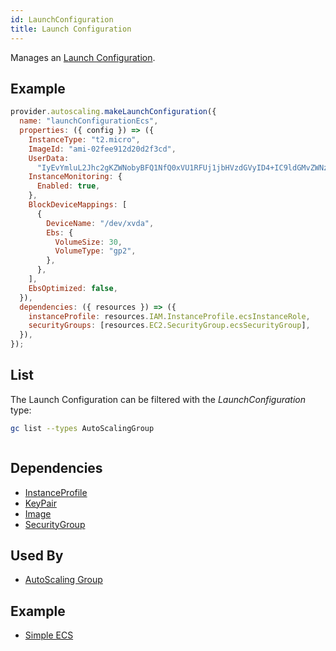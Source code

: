 ```yaml
---
id: LaunchConfiguration
title: Launch Configuration
---
```


Manages an [Launch Configuration](https://console.aws.amazon.com/ec2/v2/home?region=eu-west-2#LaunchConfigurations).

## Example

```js
provider.autoscaling.makeLaunchConfiguration({
  name: "launchConfigurationEcs",
  properties: ({ config }) => ({
    InstanceType: "t2.micro",
    ImageId: "ami-02fee912d20d2f3cd",
    UserData:
      "IyEvYmluL2Jhc2gKZWNobyBFQ1NfQ0xVU1RFUj1jbHVzdGVyID4+IC9ldGMvZWNzL2Vjcy5jb25maWc7ZWNobyBFQ1NfQkFDS0VORF9IT1NUPSA+PiAvZXRjL2Vjcy9lY3MuY29uZmlnOw==",
    InstanceMonitoring: {
      Enabled: true,
    },
    BlockDeviceMappings: [
      {
        DeviceName: "/dev/xvda",
        Ebs: {
          VolumeSize: 30,
          VolumeType: "gp2",
        },
      },
    ],
    EbsOptimized: false,
  }),
  dependencies: ({ resources }) => ({
    instanceProfile: resources.IAM.InstanceProfile.ecsInstanceRole,
    securityGroups: [resources.EC2.SecurityGroup.ecsSecurityGroup],
  }),
});
```

## List

The Launch Configuration can be filtered with the _LaunchConfiguration_ type:

```sh
gc list --types AutoScalingGroup
```

```txt

```

## Dependencies

- [InstanceProfile](../IAM/IamInstanceProfile.md)
- [KeyPair](../EC2/KeyPair.md)
- [Image](../EC2/Image.md)
- [SecurityGroup](../EC2/SecurityGroup.md)

## Used By

- [AutoScaling Group](./AutoScalingGroup.md)

## Example

- [Simple ECS](https://github.com/grucloud/grucloud/tree/main/examples/aws/ecs/ecs-simple)
